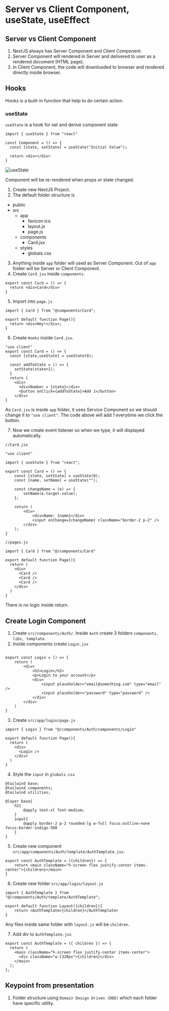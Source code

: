 # Server vs Client Component, useState, useEffect

## Server vs Client Component

1. NextJS always has Server Component and Client Component.
2. Server Component will rendered in Server and delivered to user as a rendered document (HTML page).
3. In Client Component, the code will downloaded to browser and rendered directly inside browser.

## Hooks

Hooks is a built-in function that help to do certain action.

### useState

`useState` is a hook for set and derive component state.

```
import { useState } from "react"

const Component = () => {
  const [state, setState] = useState("Initial Value");
  
  return <div></div>
}
```
![useState](https://media.graphassets.com/QvKtGhSzSXe8a0851syB)

Component will be re-rendered when props or state changed.

1. Create new NextJS Project.
2. The default folder structure is
- public
- src
  - app
    - favicon.ico
    - layout.js
    - page.js
  - components
    - Card.jsx
  - styles
    - globals.css
3. Anything inside `app` folder will used as Server Component. Out of `app` folder will be Server or Client Component.
4. Create `Card.jsx` inside `components`.

```
export const Card = () => {
  return <div>Card</div>
}
```

5. Import into `page.js`

```
import { Card } from "@components/Card";

export default function Page(){
  return <div>Hey!</div>;
}
```

6. Create `Hooks` inside `Card.jsx`.

```
"use client"
export const Card = () => {
  const [state,useState] = useState(0);

  const addToState = () => {
    setState(state+1);
  }
  return (
    <div>
      <div>Number = {state}</div>
      <button onClick={addToState}>Add 1</button>
    </div>
}
```

As `Card.jsx` is inside `app` folder, it uses Service Component so we should change it to `"use client"`. The code above will add 1 everytime we click the button.

7. Now we create event listener so when we type, it will displayed automatically.

```
//Card.jsx

"use client"

import { useState } from "react";

export const Card = () => {
    const [state, setState] = useState(0);
    const [name, setName] = useState("");

    const changeName = (e) => {
        setName(e.target.value);
    };

    return (
        <div>
            <div>Name: {name}</div>
            <input onChange={changeName} className="border-2 p-2" />
        </div>
    );
}
```

```
//pages.js

import { Card } from "@/components/Card"

export default function Page(){
  return (
    <div>
      <Card />
      <Card />
      <Card />
    </div>
  )
}
```

There is no logic inside return.

## Create Login Component

1. Create `src/components/Auth/`. Inside `Auth` create 3 folders `components, libs, template`.
2. Inside components create `Login.jsx`

```

export const Login = () => {
    return (
        <div>
            <h2>Login</h2>
            <p>Login to your account</p>
            <div>
                <input placeholder="email@something.com" type="email" />
                <input placeholder="password" type="password" />
            </div>
        </div>
    )
}
```
3. Create `src/app/login/page.js`

```
import { Login } from "@/components/Auth/components/Login"

export default function Page(){
  return (
    <div>
      <Login />
    </div>
  )
}
```

4. Style the `input` in `globals.css`

```
@tailwind base;
@tailwind components;
@tailwind utilities;

@layer base{
    h2{
        @apply text-xl font-medium;
    }
    input{
        @apply border-2 p-2 rounded-lg w-full focus:outline-none focus:border-indigo-500
    }
}
```

5. Create new component `src/app/components/Auth/template/AuthTemplate.jsx`.

```
export const AuthTemplate = ({children}) => {
    return <main className="h-screen flex justify-center items-center">{children}</main>
}
```

6. Create new folder `src/app/login/layout.js` 

```
import { AuthTemplate } from "@/components/Auth/template/AuthTemplate";

export default function Layout({children}){
    return <AuthTemplate>{children}</AuthTemplate>
}
```
Any files inside same folder with `layout.js` will be `children`.

7. Add div to `AuthTemplate.jsx`

```
export const AuthTemplate = ({ children }) => {
  return (
    <main className="h-screen flex justify-center items-center">
      <div className="w-[320px">{children}</div>
    </main>
  );
};

```
## Keypoint from presentation

1. Folder structure using `Domain Design Driven (DDD)` which each folder have specific utility. 
